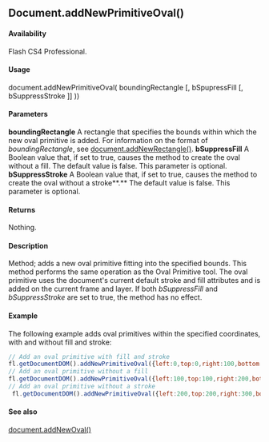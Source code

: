 ## Document.addNewPrimitiveOval()

#### Availability

Flash CS4 Professional.

#### Usage

document.addNewPrimitiveOval( boundingRectangle [, bSpupressFill [, bSuppressStroke ]] ))

#### Parameters

**boundingRectangle** A rectangle that specifies the bounds within which the new oval primitive is added. For information on the format of *boundingRectangle*, see [document.addNewRectangle()](../Document_object/docume10.md).
**bSuppressFill** A Boolean value that, if set to true, causes the method to create the oval without a fill. The default value is false. This parameter is optional.
**bSuppressStroke** A Boolean value that, if set to true, causes the method to create the oval without a stroke**.** The default value is false. This parameter is optional.

#### Returns

Nothing.

#### Description

Method; adds a new oval primitive fitting into the specified bounds. This method performs the same operation as the Oval Primitive tool. The oval primitive uses the document's current default stroke and fill attributes and is added on the current frame and layer. If both *bSuppressFill* and *bSuppressStroke* are set to true, the method has no effect.

#### Example

The following example adds oval primitives within the specified coordinates, with and without fill and stroke:

```javascript
// Add an oval primitive with fill and stroke 
fl.getDocumentDOM().addNewPrimitiveOval({left:0,top:0,right:100,bottom:100});
// Add an oval primitive without a fill 
fl.getDocumentDOM().addNewPrimitiveOval({left:100,top:100,right:200,bottom:200}, true);
// Add an oval primitive without a stroke
 fl.getDocumentDOM().addNewPrimitiveOval({left:200,top:200,right:300,bottom:300},false,true);

```

#### See also

[document.addNewOval()](../Document_object/documen6.md)
